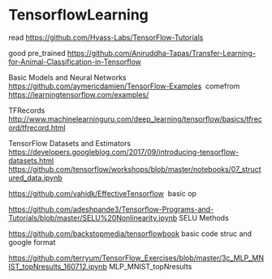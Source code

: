 # TensorflowLearning
read https://github.com/Hvass-Labs/TensorFlow-Tutorials

good pre_trained https://github.com/Aniruddha-Tapas/Transfer-Learning-for-Animal-Classification-in-Tensorflow

Basic Models and  Neural Networks https://github.com/aymericdamien/TensorFlow-Examples  comefrom https://learningtensorflow.com/examples/


TFRecords http://www.machinelearninguru.com/deep_learning/tensorflow/basics/tfrecord/tfrecord.html

TensorFlow Datasets and Estimators https://developers.googleblog.com/2017/09/introducing-tensorflow-datasets.html
https://github.com/tensorflow/workshops/blob/master/notebooks/07_structured_data.ipynb

https://github.com/vahidk/EffectiveTensorflow  basic op

https://github.com/adeshpande3/Tensorflow-Programs-and-Tutorials/blob/master/SELU%20Nonlinearity.ipynb SELU Methods

https://github.com/backstopmedia/tensorflowbook basic code struc and google format

https://github.com/terryum/TensorFlow_Exercises/blob/master/3c_MLP_MNIST_topNresults_160712.ipynb MLP_MNIST_topNresults
